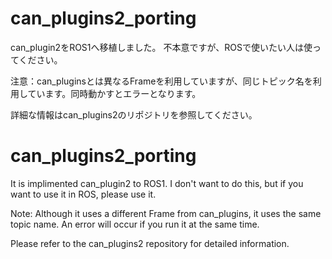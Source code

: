 # can_plugins2_porting
can_plugin2をROS1へ移植しました。
不本意ですが、ROSで使いたい人は使ってください。

注意：can_pluginsとは異なるFrameを利用していますが、同じトピック名を利用しています。同時動かすとエラーとなります。

詳細な情報はcan_plugins2のリポジトリを参照してください。



# can_plugins2_porting
It is implimented can_plugin2 to ROS1.
I don't want to do this, but if you want to use it in ROS, please use it.

Note: Although it uses a different Frame from can_plugins, it uses the same topic name. An error will occur if you run it at the same time.

Please refer to the can_plugins2 repository for detailed information.